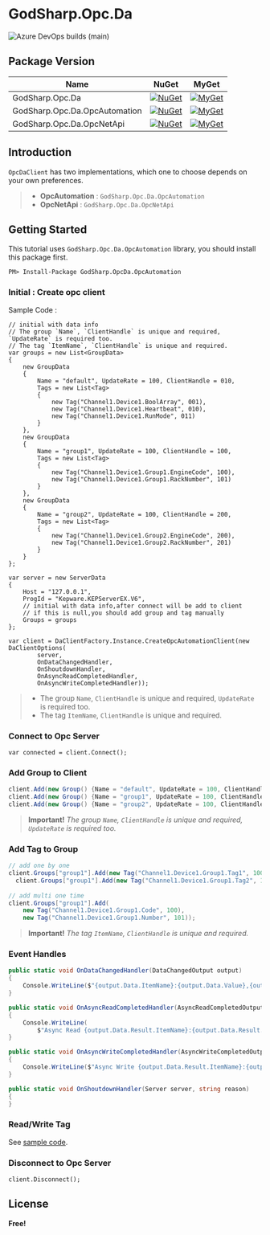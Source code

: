 # GodSharp.Opc.Da

![Azure DevOps builds (main)](https://img.shields.io/azure-devops/build/godsharp/public/4/main?label=azure%20pipelines&style=flat-square)

## Package Version

|Name|NuGet|MyGet|
|---|---|---|
| GodSharp.Opc.Da | [![NuGet](https://img.shields.io/nuget/v/GodSharp.Opc.Da?style=flat-square)](https://www.nuget.org/packages/GodSharp.Opc.Da) | [![MyGet](https://img.shields.io/myget/godsharplab/v/GodSharp.Opc.Da?style=flat-square&label=myget)](https://www.myget.org/feed/godsharp/package/nuget/GodSharp.Opc.Da) |
| GodSharp.Opc.Da.OpcAutomation | [![NuGet](https://img.shields.io/nuget/v/GodSharp.Opc.Da.OpcAutomation?style=flat-square)](https://www.nuget.org/packages/GodSharp.Opc.Da.OpcAutomation) | [![MyGet](https://img.shields.io/myget/godsharplab/v/GodSharp.Opc.Da.OpcAutomation?style=flat-square&label=myget)](https://www.myget.org/feed/godsharp/package/nuget/GodSharp.Opc.Da.OpcAutomation) |
| GodSharp.Opc.Da.OpcNetApi | [![NuGet](https://img.shields.io/nuget/v/GodSharp.Opc.Da.OpcNetApi?style=flat-square)](https://www.nuget.org/packages/GodSharp.Opc.Da.OpcNetApi) | [![MyGet](https://img.shields.io/myget/godsharplab/v/GodSharp.Opc.Da.OpcNetApi?style=flat-square&label=myget)](https://www.myget.org/feed/godsharp/package/nuget/GodSharp.Opc.Da.OpcNetApi) |

## Introduction

  `OpcDaClient` has two implementations, which one to choose depends on your own preferences.

  >- **OpcAutomation** : `GodSharp.Opc.Da.OpcAutomation`
  >- **OpcNetApi** : `GodSharp.Opc.Da.OpcNetApi`

## Getting Started

  This tutorial uses `GodSharp.Opc.Da.OpcAutomation` library, you should install this package first.

  ```
  PM> Install-Package GodSharp.OpcDa.OpcAutomation
  ```

### Initial : Create opc client
  
  Sample Code :
  ```
  // initial with data info
  // The group `Name`, `ClientHandle` is unique and required, `UpdateRate` is required too.
  // The tag `ItemName`, `ClientHandle` is unique and required.
  var groups = new List<GroupData>
  {
      new GroupData
      {
          Name = "default", UpdateRate = 100, ClientHandle = 010,
          Tags = new List<Tag>
          {
              new Tag("Channel1.Device1.BoolArray", 001),
              new Tag("Channel1.Device1.Heartbeat", 010),
              new Tag("Channel1.Device1.RunMode", 011)
          }
      },
      new GroupData
      {
          Name = "group1", UpdateRate = 100, ClientHandle = 100,
          Tags = new List<Tag>
          {
              new Tag("Channel1.Device1.Group1.EngineCode", 100),
              new Tag("Channel1.Device1.Group1.RackNumber", 101)
          }
      },
      new GroupData
      {
          Name = "group2", UpdateRate = 100, ClientHandle = 200,
          Tags = new List<Tag>
          {
              new Tag("Channel1.Device1.Group2.EngineCode", 200),
              new Tag("Channel1.Device1.Group2.RackNumber", 201)
          }
      }
  };

  var server = new ServerData
  {
      Host = "127.0.0.1",
      ProgId = "Kepware.KEPServerEX.V6",
      // initial with data info,after connect will be add to client
      // if this is null,you should add group and tag manually
      Groups = groups
  };
  
  var client = DaClientFactory.Instance.CreateOpcAutomationClient(new DaClientOptions(
          server, 
          OnDataChangedHandler, 
          OnShoutdownHandler,
          OnAsyncReadCompletedHandler, 
          OnAsyncWriteCompletedHandler));
  ```

  >- The group `Name`, `ClientHandle` is unique and required, `UpdateRate` is required too.
  >- The tag `ItemName`, `ClientHandle` is unique and required.

### Connect to Opc Server

  ```
  var connected = client.Connect();
  ```

### Add Group to Client

  ```c#
  client.Add(new Group() {Name = "default", UpdateRate = 100, ClientHandle = 010});
  client.Add(new Group() {Name = "group1", UpdateRate = 100, ClientHandle = 100});
  client.Add(new Group() {Name = "group2", UpdateRate = 100, ClientHandle = 200});
  ```

  > **Important!** 
  > *The group `Name`, `ClientHandle` is unique and required, `UpdateRate` is required too.*

### Add Tag to Group

  ```c#
  // add one by one
  client.Groups["group1"].Add(new Tag("Channel1.Device1.Group1.Tag1", 100));
    client.Groups["group1"].Add(new Tag("Channel1.Device1.Group1.Tag2", 101));
    
  // add multi one time
  client.Groups["group1"].Add(
      new Tag("Channel1.Device1.Group1.Code", 100),
      new Tag("Channel1.Device1.Group1.Number", 101));
  ```

  > **Important!**
  > *The tag `ItemName`, `ClientHandle` is unique and required.*

### Event Handles

  ```c#
  public static void OnDataChangedHandler(DataChangedOutput output)
  {
      Console.WriteLine($"{output.Data.ItemName}:{output.Data.Value},{output.Data.Quality} / {output.Data.Timestamp}");
  }
  
  public static void OnAsyncReadCompletedHandler(AsyncReadCompletedOutput output)
  {
      Console.WriteLine(
          $"Async Read {output.Data.Result.ItemName}:{output.Data.Result.Value},{output.Data.Result.Quality} / {output.Data.Result.Timestamp} / {output.Data.Code}");
  }
  
  public static void OnAsyncWriteCompletedHandler(AsyncWriteCompletedOutput output)
  {
      Console.WriteLine($"Async Write {output.Data.Result.ItemName}:{output.Data.Code}");
  }
  
  public static void OnShoutdownHandler(Server server, string reason)
  {
  }
  ```

### Read/Write Tag

  See [sample code](./src/GodSharpOpcDaSample/Program.cs).

### Disconnect to Opc Server

  ```
  client.Disconnect();
  ```

## License

  **Free!**